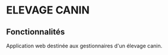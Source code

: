 # ELEVAGE CANIN

## Fonctionnalités

Application web destinée aux gestionnaires d'un élevage canin.
